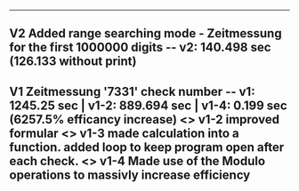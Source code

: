 ------------------------------------------------------------------------------------------------
V2 Added range searching mode - Zeitmessung for the first 1000000 digits -- v2: 140.498 sec (126.133 without print)
------------------------------------------------------------------------------------------
V1 Zeitmessung '7331' check number -- v1: 1245.25 sec | v1-2: 889.694 sec | v1-4: 0.199 sec (6257.5% efficancy increase) <>
v1-2 improved formular <>
v1-3 made calculation into a function. added loop to keep program open after each check. <>
v1-4 Made use of the Modulo operations to massivly increase efficiency 
------------------------------------------------------------------------------------------------
